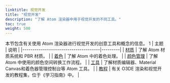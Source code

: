 ```yaml
---
linktitle: 视觉开发
title: "视觉开发"
description: "了解 Atom 渲染器中用于视觉开发的不同工具。"
toc: true
weight: 500
---
```


本节包含有关使用 Atom 渲染器进行视觉开发的创意工具和概念的信息。
1
| 主题                        | 说明 |
|--------------------------------------|---------|
| [材质](materials/) | 了解 Atom 材质系统和 PBR 材质。 |
| [着色](shaders/) | 了解 Atom 中的着色处理。 |
| [颜色管理](color-management/) | 了解 Atom 中使用的颜色空间转换工作流程。 |
| [工具](tools/) | 了解材质编辑器、Material Canvas和着色器管理控制台等 Atom 工具。 |
| [教程](/docs/learning-guide/tutorials/rendering/) | 有关 O3DE 渲染和视觉开发的教程集，位于《学习指南》中。 |
